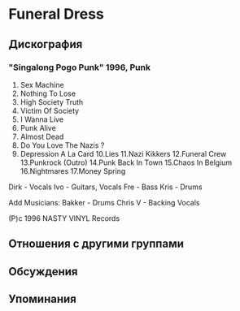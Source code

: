 # Funeral Dress



## Дискография

### "Singalong Pogo Punk" 1996, Punk

1.  Sex Machine
2.  Nothing To Lose
3.  High Society Truth
4.  Victim Of Society
5.  I Wanna Live
6.  Punk Alive
7.  Almost Dead
8.  Do You Love The Nazis ?
9.  Depression  A La Card
10.Lies
11.Nazi Kikkers
12.Funeral Crew
13.Punkrock (Outro)
14.Punk Back In Town
15.Chaos In Belgium
16.Nightmares
17.Money Spring

Dirk - Vocals
Ivo - Guitars, Vocals
Fre - Bass
Kris - Drums

Add Musicians:
Bakker - Drums
Chris V - Backing Vocals

(P)c 1996 NASTY VINYL Records


## Отношения с другими группами


## Обсуждения


## Упоминания

